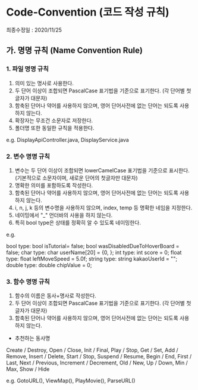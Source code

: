 # Code-Convention (코드 작성 규칙)

최종수정일 : 2020/11/25

## 가. 명명 규칙 (Name Convention Rule)
### 1. 파일 명명 규칙
 1) 의미 있는 명사로 사용한다.
 2) 두 단어 이상이 조합되면 PascalCase 표기법을 기준으로 표기한다.
   (각 단어별 첫글자가 대문자)
 3) 함축된 단어나 약어를 사용하지 않으며, 영어 단어사전에 없는 단어는 되도록 사용하지 않는다.
 4) 확장자는 무조건 소문자로 저장한다.
 5) 폴더명 또한 동일한 규칙을 적용한다.

e.g. DisplayApiController.java, DisplayService.java

### 2. 변수 명명 규칙
 1) 변수는 두 단어 이상이 조합되면 lowerCamelCase 표기법을 기준으로 표시한다.
    (기본적으로 소문자이며, 새로운 단어의 첫글자만 대문자)
 2) 명확한 의미를 포함하도록 작성한다.
 3) 함축된 단어나 약어를 사용하지 않으며, 영어 단어사전에 없는 단어는 되도록 사용하지 않는다.
 4) i, n, j, k 등의 변수명을 사용하지 않으며, index, temp 등 명확한 네임을 지정한다.
 5) 네이밍에서 "_" 언더바의 사용을 하지 않는다.
 6) 특히 bool type은 상태를 정확히 알 수 있도록 네이밍한다.

e.g. 

bool type: bool isTutorial= false; bool wasDisabledDueToHoverBoard = false;
char type: char userName[20] = {0, };
int type: int score = 0;
float type: float leftMoveSpeed = 5.0f;
string type: string kakaoUserId = "";
double type: double chipValue = 0;


### 3. 함수 명명 규칙
 1) 함수의 이름은 동사+명사로 작성한다.
 2) 두 단어 이상이 조합되면 PascalCase 표기법을 기준으로 표기한다.
   (각 단어별 첫글자가 대문자)
 3) 함축된 단어나 약어를 사용하지 않으며, 영어 단어사전에 없는 단어는 되도록 사용하지 않는다.
 
 * 추천하는 동사명
 
Create / Destroy, Open / Close, Init / Final, Play / Stop, Get / Set, Add / Remove,
Insert / Delete, Start / Stop, Suspend / Resume, Begin / End, First / Last,
Next / Previous, Increment / Decrement, Old / New, Up / Down, Min / Max, Show / Hide

e.g. GotoURL(), ViewMap(), PlayMovie(), ParseURL()


